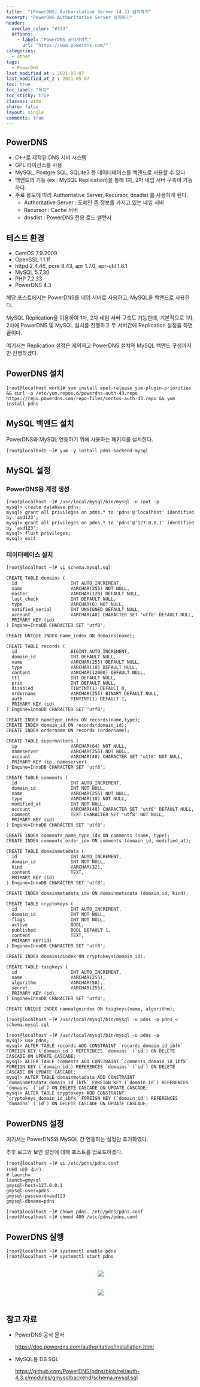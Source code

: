 ```yaml
---
title:  "[PowerDNS] Authoritative Server (4.3) 설치하기"
excerpt: "PowerDNS Authoritative Server 설치하기"
header:
  overlay_color: "#333"
  actions:
    - label: "PowerDNS 공식사이트"
      url: "https://www.powerdns.com/"
categories:
  - other
tags:
  - PowerDNS
last_modified_at : 2021-05-07
last_modified_at_2 : 2021-05-07
toc: true
toc_label: "목차"
toc_sticky: true
classes: wide
share: false
layout: single
comments: true
---
```


## PowerDNS

- C++로 제작된 DNS 서버 시스템
- GPL 라이선스를 사용
- MySQL, Postgre SQL, SQLite3 등 데이터베이스를 백엔드로 사용할 수 있다.
- 백엔드의 기능 (ex : MySQL Replication)을 통해 1차, 2차 네임 서버 구축이 가능하다.
- 주로 용도에 따라 Authoritative Server, Recursor, dnsdist 를 사용하게 된다.
	- Authoritative Server : 도메인 존 정보를 가지고 있는 네임 서버
	- Recursor : Cache 서버
	- dnsdist : PowerDNS 전용 로드 밸런서

## 테스트 환경

- CentOS 7.9.2009
- OpenSSL 1.1.1f
- httpd 2.4.46, pcre 8.43, apr 1.7.0, apr-util 1.6.1
- MySQL 5.7.30
- PHP 7.2.33
- PowerDNS 4.3

해당 포스트에서는 PowerDNS를 네임 서버로 사용하고, MySQL을 백엔드로 사용한다.

MySQL Replication을 이용하여 1차, 2차 네임 서버 구축도 가능한데, 기본적으로 1차, 2차에 PowerDNS 및 MySQL 설치를 진행하고 두 서버간에 Replication 설정을 하면 끝이다.

여기서는 Replication 설정은 제외하고 PowerDNS 설치와 MySQL 백엔드 구성까지만 진행하겠다.

## PowerDNS 설치

```
[root@localhost work]# yum install epel-release yum-plugin-priorities && curl -o /etc/yum.repos.d/powerdns-auth-43.repo https://repo.powerdns.com/repo-files/centos-auth-43.repo && yum install pdns
```

## MySQL 백엔드 설치

PowerDNS와 MySQL 연동하기 위해 사용하는 패키지를 설치한다.

```
[root@localhost ~]# yum -y install pdns-backend-mysql
```

## MySQL 설정

### PowerDNS용 계정 생성
```
[root@localhost ~]# /usr/local/mysql/bin/mysql -u root -p 
mysql> create database pdns;
mysql> grant all privileges on pdns.* to 'pdns'@'localhost' identified by 'asd123';
mysql> grant all privileges on pdns.* to 'pdns'@'127.0.0.1' identified by 'asd123';
mysql> flush privileges;
mysql> exit
```

### 데이터베이스 설치
```
[root@localhost ~]# vi schema.mysql.sql

CREATE TABLE domains (
  id                    INT AUTO_INCREMENT,
  name                  VARCHAR(255) NOT NULL,
  master                VARCHAR(128) DEFAULT NULL,
  last_check            INT DEFAULT NULL,
  type                  VARCHAR(6) NOT NULL,
  notified_serial       INT UNSIGNED DEFAULT NULL,
  account               VARCHAR(40) CHARACTER SET 'utf8' DEFAULT NULL,
  PRIMARY KEY (id)
) Engine=InnoDB CHARACTER SET 'utf8';
	
CREATE UNIQUE INDEX name_index ON domains(name);
	
CREATE TABLE records (
  id                    BIGINT AUTO_INCREMENT,
  domain_id             INT DEFAULT NULL,
  name                  VARCHAR(255) DEFAULT NULL,
  type                  VARCHAR(10) DEFAULT NULL,
  content               VARCHAR(12000) DEFAULT NULL,
  ttl                   INT DEFAULT NULL,
  prio                  INT DEFAULT NULL,
  disabled              TINYINT(1) DEFAULT 0,
  ordername             VARCHAR(255) BINARY DEFAULT NULL,
  auth                  TINYINT(1) DEFAULT 1,
  PRIMARY KEY (id)
) Engine=InnoDB CHARACTER SET 'utf8';

CREATE INDEX nametype_index ON records(name,type);
CREATE INDEX domain_id ON records(domain_id);
CREATE INDEX ordername ON records (ordername);
	
CREATE TABLE supermasters (
  ip                    VARCHAR(64) NOT NULL,
  nameserver            VARCHAR(255) NOT NULL,
  account               VARCHAR(40) CHARACTER SET 'utf8' NOT NULL,
  PRIMARY KEY (ip, nameserver)
) Engine=InnoDB CHARACTER SET 'utf8';

CREATE TABLE comments (
  id                    INT AUTO_INCREMENT,
  domain_id             INT NOT NULL,
  name                  VARCHAR(255) NOT NULL,
  type                  VARCHAR(10) NOT NULL,
  modified_at           INT NOT NULL,
  account               VARCHAR(40) CHARACTER SET 'utf8' DEFAULT NULL,
  comment               TEXT CHARACTER SET 'utf8' NOT NULL,
  PRIMARY KEY (id)
) Engine=InnoDB CHARACTER SET 'utf8';
	
CREATE INDEX comments_name_type_idx ON comments (name, type);
CREATE INDEX comments_order_idx ON comments (domain_id, modified_at);
	
CREATE TABLE domainmetadata (
  id                    INT AUTO_INCREMENT,
  domain_id             INT NOT NULL,
  kind                  VARCHAR(32),
  content               TEXT,
  PRIMARY KEY (id)
) Engine=InnoDB CHARACTER SET 'utf8';
	
CREATE INDEX domainmetadata_idx ON domainmetadata (domain_id, kind);
	
CREATE TABLE cryptokeys (
  id                    INT AUTO_INCREMENT,
  domain_id             INT NOT NULL,
  flags                 INT NOT NULL,
  active                BOOL,
  published             BOOL DEFAULT 1,
  content               TEXT,
  PRIMARY KEY(id)
) Engine=InnoDB CHARACTER SET 'utf8';

CREATE INDEX domainidindex ON cryptokeys(domain_id);
	
CREATE TABLE tsigkeys (
  id                    INT AUTO_INCREMENT,
  name                  VARCHAR(255),
  algorithm             VARCHAR(50),
  secret                VARCHAR(255),
  PRIMARY KEY (id)
) Engine=InnoDB CHARACTER SET 'utf8';
	
CREATE UNIQUE INDEX namealgoindex ON tsigkeys(name, algorithm);
```

```
[root@localhost ~]# /usr/local/mysql/bin/mysql -u pdns -p pdns < schema.mysql.sql
```

```
[root@localhost ~]# /usr/local/mysql/bin/mysql -u pdns -p     
mysql> use pdns;
mysql> ALTER TABLE records ADD CONSTRAINT `records_domain_id_ibfk` FOREIGN KEY (`domain_id`) REFERENCES `domains` (`id`) ON DELETE CASCADE ON UPDATE CASCADE;
mysql> ALTER TABLE comments ADD CONSTRAINT `comments_domain_id_ibfk` FOREIGN KEY (`domain_id`) REFERENCES `domains` (`id`) ON DELETE CASCADE ON UPDATE CASCADE;
mysql> ALTER TABLE domainmetadata ADD CONSTRAINT `domainmetadata_domain_id_ibfk` FOREIGN KEY (`domain_id`) REFERENCES `domains` (`id`) ON DELETE CASCADE ON UPDATE CASCADE;
mysql> ALTER TABLE cryptokeys ADD CONSTRAINT `cryptokeys_domain_id_ibfk` FOREIGN KEY (`domain_id`) REFERENCES `domains` (`id`) ON DELETE CASCADE ON UPDATE CASCADE;
```

## PowerDNS 설정

여기서는 PowerDNS와 MySQL 간 연동하는 설정만 추가하였다.

추후 로그와 보안 설정에 대해 포스트를 업로드하겠다.

```
[root@localhost ~]# vi /etc/pdns/pdns.conf
(아래 내용 추가)
# launch=
launch=gmysql
gmysql-host=127.0.0.1
gmysql-user=pdns
gmysql-password=asd123
gmysql-dbname=pdns

[root@localhost ~]# chown pdns. /etc/pdns/pdns.conf
[root@localhost ~]# chmod 400 /etc/pdns/pdns.conf
```

## PowerDNS 실행
```
[root@localhost ~]# systemctl enable pdns
[root@localhost ~]# systemctl start pdns
```

<br>
<center><img src="https://github.com/susoterran/susoterran.github.io/blob/master/assets/img/2021-05-07-pdns_authoritative_install/powerdns_port.jpg?raw=true"></center>
<br>

<br>
<center><img src="https://github.com/susoterran/susoterran.github.io/blob/master/assets/img/2021-05-07-pdns_authoritative_install/powerdns_process.jpg?raw=true"></center>
<br>


## 참고 자료
- PowerDNS 공식 문서

    <a href="https://doc.powerdns.com/authoritative/installation.html">https://doc.powerdns.com/authoritative/installation.html
    </a>

- MySQL용 DB SQL

    <a href="https://github.com/PowerDNS/pdns/blob/rel/auth-4.3.x/modules/gmysqlbackend/schema.mysql.sql">https://github.com/PowerDNS/pdns/blob/rel/auth-4.3.x/modules/gmysqlbackend/schema.mysql.sql
    </a>